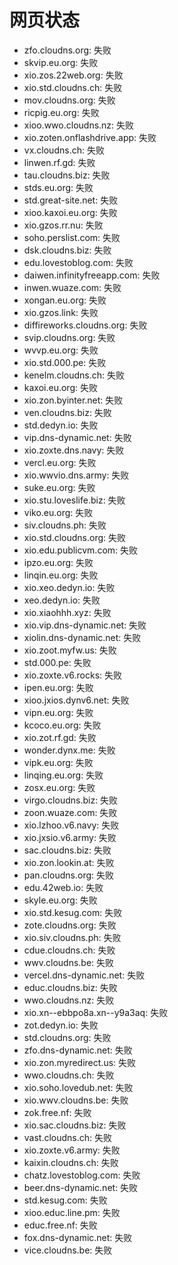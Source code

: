 # 网页状态
- zfo.cloudns.org: 失败
- skvip.eu.org: 失败
- xio.zos.22web.org: 失败
- xio.std.cloudns.ch: 失败
- mov.cloudns.org: 失败
- ricpig.eu.org: 失败
- xioo.wwo.cloudns.nz: 失败
- xio.zoten.onflashdrive.app: 失败
- vx.cloudns.ch: 失败
- linwen.rf.gd: 失败
- tau.cloudns.biz: 失败
- stds.eu.org: 失败
- std.great-site.net: 失败
- xioo.kaxoi.eu.org: 失败
- xio.gzos.rr.nu: 失败
- soho.perslist.com: 失败
- dsk.cloudns.biz: 失败
- edu.lovestoblog.com: 失败
- daiwen.infinityfreeapp.com: 失败
- inwen.wuaze.com: 失败
- xongan.eu.org: 失败
- xio.gzos.link: 失败
- diffireworks.cloudns.org: 失败
- svip.cloudns.org: 失败
- wvvp.eu.org: 失败
- xio.std.000.pe: 失败
- kenelm.cloudns.ch: 失败
- kaxoi.eu.org: 失败
- xio.zon.byinter.net: 失败
- ven.cloudns.biz: 失败
- std.dedyn.io: 失败
- vip.dns-dynamic.net: 失败
- xio.zoxte.dns.navy: 失败
- vercl.eu.org: 失败
- xio.wwvio.dns.army: 失败
- suke.eu.org: 失败
- xio.stu.loveslife.biz: 失败
- viko.eu.org: 失败
- siv.cloudns.ph: 失败
- xio.std.cloudns.org: 失败
- xio.edu.publicvm.com: 失败
- ipzo.eu.org: 失败
- linqin.eu.org: 失败
- xio.xeo.dedyn.io: 失败
- xeo.dedyn.io: 失败
- xio.xiaohhh.xyz: 失败
- xio.vip.dns-dynamic.net: 失败
- xiolin.dns-dynamic.net: 失败
- xio.zoot.myfw.us: 失败
- std.000.pe: 失败
- xio.zoxte.v6.rocks: 失败
- ipen.eu.org: 失败
- xioo.jxios.dynv6.net: 失败
- vipn.eu.org: 失败
- kcoco.eu.org: 失败
- xio.zot.rf.gd: 失败
- wonder.dynx.me: 失败
- vipk.eu.org: 失败
- linqing.eu.org: 失败
- zosx.eu.org: 失败
- virgo.cloudns.biz: 失败
- zoon.wuaze.com: 失败
- xio.lzhoo.v6.navy: 失败
- xio.jxsio.v6.army: 失败
- sac.cloudns.biz: 失败
- xio.zon.lookin.at: 失败
- pan.cloudns.org: 失败
- edu.42web.io: 失败
- skyle.eu.org: 失败
- xio.std.kesug.com: 失败
- zote.cloudns.org: 失败
- xio.siv.cloudns.ph: 失败
- cdue.cloudns.ch: 失败
- wwv.cloudns.be: 失败
- vercel.dns-dynamic.net: 失败
- educ.cloudns.biz: 失败
- wwo.cloudns.nz: 失败
- xio.xn--ebbpo8a.xn--y9a3aq: 失败
- zot.dedyn.io: 失败
- std.cloudns.org: 失败
- zfo.dns-dynamic.net: 失败
- xio.zon.myredirect.us: 失败
- wwo.cloudns.ch: 失败
- xio.soho.lovedub.net: 失败
- xio.wwv.cloudns.be: 失败
- zok.free.nf: 失败
- xio.sac.cloudns.biz: 失败
- vast.cloudns.ch: 失败
- xio.zoxte.v6.army: 失败
- kaixin.cloudns.ch: 失败
- chatz.lovestoblog.com: 失败
- beer.dns-dynamic.net: 失败
- std.kesug.com: 失败
- xioo.educ.line.pm: 失败
- educ.free.nf: 失败
- fox.dns-dynamic.net: 失败
- vice.cloudns.be: 失败
